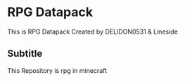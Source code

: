 # RPG Datapack

This is RPG Datapack
Created by DELIDON0531 & Lineside

## Subtitle
This Repository is rpg in minecraft
